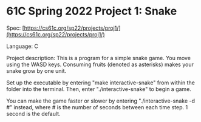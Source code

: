 # 61C Spring 2022 Project 1: Snake

Spec: [https://cs61c.org/sp22/projects/proj1/](https://cs61c.org/sp22/projects/proj1/)

Language: C

Project description:
This is a program for a simple snake game. You move using the WASD keys. Consuming fruits (denoted as asterisks) makes your snake grow by one unit.

Set up the executable by entering "make interactive-snake" from within the folder into the terminal. Then, enter "./interactive-snake" to begin a game. 

You can make the game faster or slower by entering "./interactive-snake -d #" instead, where # is the number of seconds between each time step. 1 second is the default.
